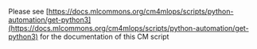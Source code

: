 Please see [https://docs.mlcommons.org/cm4mlops/scripts/python-automation/get-python3](https://docs.mlcommons.org/cm4mlops/scripts/python-automation/get-python3) for the documentation of this CM script
